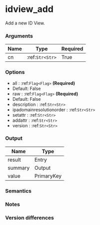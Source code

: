 [//]: # (THE CONTENT BELOW IS GENERATED. DO NOT EDIT.)
# idview_add
Add a new ID View.

### Arguments
|Name|Type|Required
|-|-|-
|cn|:ref:`Str<Str>`|True

### Options
* all : :ref:`Flag<Flag>` **(Required)**
 * Default: False
* raw : :ref:`Flag<Flag>` **(Required)**
 * Default: False
* description : :ref:`Str<Str>`
* ipadomainresolutionorder : :ref:`Str<Str>`
* setattr : :ref:`Str<Str>`
* addattr : :ref:`Str<Str>`
* version : :ref:`Str<Str>`

### Output
|Name|Type
|-|-
|result|Entry
|summary|Output
|value|PrimaryKey

[//]: # (ADD YOUR NOTES BELOW. THESE WILL BE PICKED EVERY TIME THE DOCS ARE REGENERATED. //end)
### Semantics

### Notes

### Version differences